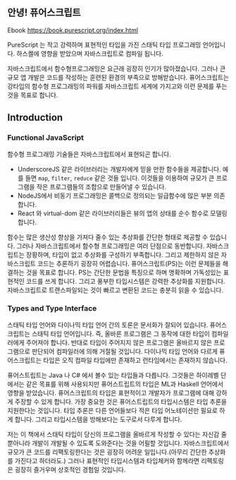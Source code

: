 ## 안녕! 퓨어스크립트

Ebook
https://book.purescript.org/index.html


PureScript 는 작고 강력하며 표현적인 타입을 가진 스태틱 타입 프로그래밍 언어입니다. 하스켈에 영향을 받았으며 자바스크립트로 컴파일 됩니다.

자바스크립트에서 함수형프로그래밍은 요근래 굉장히 인기가 많아졌습니다. 그러나 큰 규모 앱 개발은 코드를 작성하는 훈련된 환경의 부족으로 방해받습니다. 퓨어스크립트는 강타입의 함수형 프로그래밍의 파워를 자바스크립트 세계에 가지고와 이런 문제를 푸는 것을 목표로 합니다.

## Introduction
### Functional JavaScript
함수형 프로그래밍 기술들은 자바스크립트에서 표현되곤 합니다.
- UnderscoreJS 같은 라이브러리는 개발자에게 믿을 만한 함수들을 제공합니다. 예를 들면 `map`, `filter`, `reduce` 같은 것들 입니다. 이것들을 이용하여 규모가 큰 프로그램을 작은 프로그램들의 조합으로 만들어낼 수 있습니다.
- NodeJS에서 비동기 프로그래밍은 콜백으로 정의되는 일급함수에 많은 부분 의존합니다.
- React 와 virtual-dom 같은 라이브러리들은 뷰의 앱의 상태를 순수 함수로 모델링합니다.

함수는 많은 생산성 향상을 가져다 줄수 있는 추상화를 간단한 형태로 제공할 수 있습니다. 그러나 자바스크립트에서 함수형 프로그래밍은 여러 단점으로 동반합니다.
자바스크립트는 장황하며, 타입이 없고 추상화를 구성하기 부족합니다. 그리고 제한하지 않은 자바스크립트 코드는 추론하기 굉장히 어렵습니다.
퓨어스크립트(PS)는 이런 문제들을 해결하는 것을 목표로 합니다. PS는 간단한 문법을 특징으로 하며 명확하며 가독성있는 표현적인 코드를 쓰게 합니다. 그리고 풍부한 타입시스템은 강력한 추상화를 지원합니다. 자바스크립트로 트랜스파일되는 것이 빠르고 변환된 코드는 충분히 읽을 수 있습니다.

### Types and Type Interface
스태틱 타입 언어와 다이나믹 타입 언어 간의 토론은 문서화가 잘되어 있습니다. 퓨어스크립트는 스태틱 타입 언어입니다. 즉, 올바른 프로그램은 그 동작에 대한 타입이 컴파일러에게 주어져야 합니다. 반대로 타입이 주어지지 않은 프로그램은 올바르지 않은 프로그램으로 판단되어 컴파일러에 의해 거절될 것입니다. 다이나믹 타입 언어와 다르게 퓨어스크립트는 타입은 오직 컴파일 타입에만 존재하고 런타임에서는 존재하지 않습니다.

퓨어스트립트는 Java 나 C# 에서 볼수 있는 타입들과 다릅니다. 그것들은 하이레벨 단에서는 같은 목표를 위해 사용되지만 퓨어스트립트의 타입은 ML과 Haskell 언어에서 영향을 받았습니다. 퓨어스크립트의 타입은 표현적이고 개발자가 프로그램에 대해 강하게 주장할 수 있게 합니다. 가장 중요한 것은 퓨어스트립트의 타입시스템은 타입 추론을 지원한다는 것입니다. 타입 추론은 다른 언어들보다 적은 타입 어노테이션만 필요로 하게 합니다. 그리고 타입시스템을 방해보다는 도구로서 다루게 합니다.

저는 이 책에서 스태틱 타입이 당신의 프로그램을 올바르게 작성할 수 있다는 자신감 줄 뿐아니라 개발이 개발될 수 있도록 도와준다는 것을 어필할 것입니다. 자바스크립트에서 규모가 큰 코드를 리팩토링한다는 것은 굉장히 어려운 일입니다.(아무리 간단한 추상화를 가진다고 하더라도.) 그러나 표현적인 타입시스템과 타입체커와 함께라면 리펙토링은 굉장히 즐거우며 상호적인 경험일 것입니다.